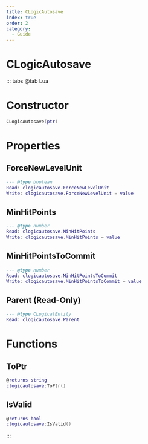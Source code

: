 ```yaml
---
title: CLogicAutosave
index: true
order: 2
category:
  - Guide
---
```


# CLogicAutosave

::: tabs
@tab Lua
# Constructor
```lua
CLogicAutosave(ptr)
```
# Properties
## ForceNewLevelUnit 
```lua
--- @type boolean
Read: clogicautosave.ForceNewLevelUnit
Write: clogicautosave.ForceNewLevelUnit = value
```
## MinHitPoints 
```lua
--- @type number
Read: clogicautosave.MinHitPoints
Write: clogicautosave.MinHitPoints = value
```
## MinHitPointsToCommit 
```lua
--- @type number
Read: clogicautosave.MinHitPointsToCommit
Write: clogicautosave.MinHitPointsToCommit = value
```
## Parent (Read-Only)
```lua
--- @type CLogicalEntity
Read: clogicautosave.Parent
```
# Functions
## ToPtr
```lua
@returns string
clogicautosave:ToPtr()
```
## IsValid
```lua
@returns bool
clogicautosave:IsValid()
```

:::